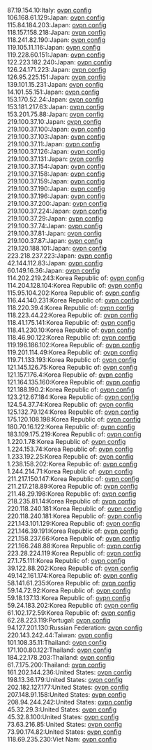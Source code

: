 87.19.154.10:Italy: [ovpn config](vpn/87_19_154_10.ovpn)  
106.168.61.129:Japan: [ovpn config](vpn/106_168_61_129.ovpn)  
115.84.184.203:Japan: [ovpn config](vpn/115_84_184_203.ovpn)  
118.157.158.218:Japan: [ovpn config](vpn/118_157_158_218.ovpn)  
118.241.82.190:Japan: [ovpn config](vpn/118_241_82_190.ovpn)  
119.105.11.116:Japan: [ovpn config](vpn/119_105_11_116.ovpn)  
119.228.60.151:Japan: [ovpn config](vpn/119_228_60_151.ovpn)  
122.223.182.240:Japan: [ovpn config](vpn/122_223_182_240.ovpn)  
126.24.171.223:Japan: [ovpn config](vpn/126_24_171_223.ovpn)  
126.95.225.151:Japan: [ovpn config](vpn/126_95_225_151.ovpn)  
139.101.15.231:Japan: [ovpn config](vpn/139_101_15_231.ovpn)  
14.101.55.151:Japan: [ovpn config](vpn/14_101_55_151.ovpn)  
153.170.52.24:Japan: [ovpn config](vpn/153_170_52_24.ovpn)  
153.181.217.63:Japan: [ovpn config](vpn/153_181_217_63.ovpn)  
153.201.75.88:Japan: [ovpn config](vpn/153_201_75_88.ovpn)  
219.100.37.10:Japan: [ovpn config](vpn/219_100_37_10.ovpn)  
219.100.37.100:Japan: [ovpn config](vpn/219_100_37_100.ovpn)  
219.100.37.103:Japan: [ovpn config](vpn/219_100_37_103.ovpn)  
219.100.37.11:Japan: [ovpn config](vpn/219_100_37_11.ovpn)  
219.100.37.126:Japan: [ovpn config](vpn/219_100_37_126.ovpn)  
219.100.37.131:Japan: [ovpn config](vpn/219_100_37_131.ovpn)  
219.100.37.154:Japan: [ovpn config](vpn/219_100_37_154.ovpn)  
219.100.37.158:Japan: [ovpn config](vpn/219_100_37_158.ovpn)  
219.100.37.159:Japan: [ovpn config](vpn/219_100_37_159.ovpn)  
219.100.37.190:Japan: [ovpn config](vpn/219_100_37_190.ovpn)  
219.100.37.196:Japan: [ovpn config](vpn/219_100_37_196.ovpn)  
219.100.37.200:Japan: [ovpn config](vpn/219_100_37_200.ovpn)  
219.100.37.224:Japan: [ovpn config](vpn/219_100_37_224.ovpn)  
219.100.37.29:Japan: [ovpn config](vpn/219_100_37_29.ovpn)  
219.100.37.74:Japan: [ovpn config](vpn/219_100_37_74.ovpn)  
219.100.37.81:Japan: [ovpn config](vpn/219_100_37_81.ovpn)  
219.100.37.87:Japan: [ovpn config](vpn/219_100_37_87.ovpn)  
219.120.188.101:Japan: [ovpn config](vpn/219_120_188_101.ovpn)  
223.218.237.223:Japan: [ovpn config](vpn/223_218_237_223.ovpn)  
42.144.112.83:Japan: [ovpn config](vpn/42_144_112_83.ovpn)  
60.149.16.36:Japan: [ovpn config](vpn/60_149_16_36.ovpn)  
114.202.219.243:Korea Republic of: [ovpn config](vpn/114_202_219_243.ovpn)  
114.204.128.104:Korea Republic of: [ovpn config](vpn/114_204_128_104.ovpn)  
115.95.104.202:Korea Republic of: [ovpn config](vpn/115_95_104_202.ovpn)  
116.44.140.231:Korea Republic of: [ovpn config](vpn/116_44_140_231.ovpn)  
118.220.39.4:Korea Republic of: [ovpn config](vpn/118_220_39_4.ovpn)  
118.223.44.22:Korea Republic of: [ovpn config](vpn/118_223_44_22.ovpn)  
118.41.175.141:Korea Republic of: [ovpn config](vpn/118_41_175_141.ovpn)  
118.41.230.10:Korea Republic of: [ovpn config](vpn/118_41_230_10.ovpn)  
118.46.90.122:Korea Republic of: [ovpn config](vpn/118_46_90_122.ovpn)  
119.196.186.102:Korea Republic of: [ovpn config](vpn/119_196_186_102.ovpn)  
119.201.114.49:Korea Republic of: [ovpn config](vpn/119_201_114_49.ovpn)  
119.71.133.193:Korea Republic of: [ovpn config](vpn/119_71_133_193.ovpn)  
121.145.126.75:Korea Republic of: [ovpn config](vpn/121_145_126_75.ovpn)  
121.157.176.4:Korea Republic of: [ovpn config](vpn/121_157_176_4.ovpn)  
121.164.135.160:Korea Republic of: [ovpn config](vpn/121_164_135_160.ovpn)  
121.188.190.2:Korea Republic of: [ovpn config](vpn/121_188_190_2.ovpn)  
123.212.67.184:Korea Republic of: [ovpn config](vpn/123_212_67_184.ovpn)  
124.54.37.74:Korea Republic of: [ovpn config](vpn/124_54_37_74.ovpn)  
125.132.79.124:Korea Republic of: [ovpn config](vpn/125_132_79_124.ovpn)  
175.120.108.198:Korea Republic of: [ovpn config](vpn/175_120_108_198.ovpn)  
180.70.16.122:Korea Republic of: [ovpn config](vpn/180_70_16_122.ovpn)  
183.109.175.219:Korea Republic of: [ovpn config](vpn/183_109_175_219.ovpn)  
1.220.1.78:Korea Republic of: [ovpn config](vpn/1_220_1_78.ovpn)  
1.224.153.74:Korea Republic of: [ovpn config](vpn/1_224_153_74.ovpn)  
1.233.192.25:Korea Republic of: [ovpn config](vpn/1_233_192_25.ovpn)  
1.238.158.202:Korea Republic of: [ovpn config](vpn/1_238_158_202.ovpn)  
1.244.214.71:Korea Republic of: [ovpn config](vpn/1_244_214_71.ovpn)  
211.217.150.147:Korea Republic of: [ovpn config](vpn/211_217_150_147.ovpn)  
211.217.218.89:Korea Republic of: [ovpn config](vpn/211_217_218_89.ovpn)  
211.48.29.198:Korea Republic of: [ovpn config](vpn/211_48_29_198.ovpn)  
218.235.81.14:Korea Republic of: [ovpn config](vpn/218_235_81_14.ovpn)  
220.118.240.181:Korea Republic of: [ovpn config](vpn/220_118_240_181.ovpn)  
220.118.240.181:Korea Republic of: [ovpn config](vpn/220_118_240_181.ovpn)  
221.143.101.129:Korea Republic of: [ovpn config](vpn/221_143_101_129.ovpn)  
221.146.39.191:Korea Republic of: [ovpn config](vpn/221_146_39_191.ovpn)  
221.158.237.66:Korea Republic of: [ovpn config](vpn/221_158_237_66.ovpn)  
221.166.248.88:Korea Republic of: [ovpn config](vpn/221_166_248_88.ovpn)  
223.28.224.119:Korea Republic of: [ovpn config](vpn/223_28_224_119.ovpn)  
27.1.75.111:Korea Republic of: [ovpn config](vpn/27_1_75_111.ovpn)  
39.122.88.202:Korea Republic of: [ovpn config](vpn/39_122_88_202.ovpn)  
49.142.161.174:Korea Republic of: [ovpn config](vpn/49_142_161_174.ovpn)  
58.141.61.235:Korea Republic of: [ovpn config](vpn/58_141_61_235.ovpn)  
59.14.72.92:Korea Republic of: [ovpn config](vpn/59_14_72_92.ovpn)  
59.18.137.13:Korea Republic of: [ovpn config](vpn/59_18_137_13.ovpn)  
59.24.183.202:Korea Republic of: [ovpn config](vpn/59_24_183_202.ovpn)  
61.102.172.59:Korea Republic of: [ovpn config](vpn/61_102_172_59.ovpn)  
62.28.223.119:Portugal: [ovpn config](vpn/62_28_223_119.ovpn)  
94.127.201.130:Russian Federation: [ovpn config](vpn/94_127_201_130.ovpn)  
220.143.242.44:Taiwan: [ovpn config](vpn/220_143_242_44.ovpn)  
101.108.35.11:Thailand: [ovpn config](vpn/101_108_35_11.ovpn)  
171.100.80.122:Thailand: [ovpn config](vpn/171_100_80_122.ovpn)  
184.22.178.203:Thailand: [ovpn config](vpn/184_22_178_203.ovpn)  
61.7.175.200:Thailand: [ovpn config](vpn/61_7_175_200.ovpn)  
161.202.144.236:United States: [ovpn config](vpn/161_202_144_236.ovpn)  
198.13.36.179:United States: [ovpn config](vpn/198_13_36_179.ovpn)  
202.182.127.177:United States: [ovpn config](vpn/202_182_127_177.ovpn)  
207.148.91.158:United States: [ovpn config](vpn/207_148_91_158.ovpn)  
208.94.244.242:United States: [ovpn config](vpn/208_94_244_242.ovpn)  
45.32.29.3:United States: [ovpn config](vpn/45_32_29_3.ovpn)  
45.32.8.100:United States: [ovpn config](vpn/45_32_8_100.ovpn)  
73.63.216.85:United States: [ovpn config](vpn/73_63_216_85.ovpn)  
73.90.174.82:United States: [ovpn config](vpn/73_90_174_82.ovpn)  
118.69.235.230:Viet Nam: [ovpn config](vpn/118_69_235_230.ovpn)  

